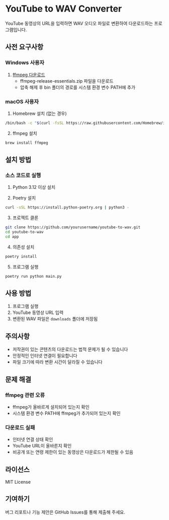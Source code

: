 # YouTube to WAV Converter

YouTube 동영상의 URL을 입력하면 WAV 오디오 파일로 변환하여 다운로드하는 프로그램입니다.

## 사전 요구사항

### Windows 사용자

1. [ffmpeg 다운로드](https://www.gyan.dev/ffmpeg/builds/)
   - ffmpeg-release-essentials.zip 파일을 다운로드
   - 압축 해제 후 bin 폴더의 경로를 시스템 환경 변수 PATH에 추가

### macOS 사용자

1. Homebrew 설치 (없는 경우)
``` bash
/bin/bash -c "$(curl -fsSL https://raw.githubusercontent.com/Homebrew/install/HEAD/install.sh)"
```

2. ffmpeg 설치
``` bash
brew install ffmpeg
```


## 설치 방법

### 소스 코드로 실행

1. Python 3.12 이상 설치

2. Poetry 설치
```bash
curl -sSL https://install.python-poetry.org | python3 -
```

3. 프로젝트 클론
```bash
git clone https://github.com/yourusername/youtube-to-wav.git
cd youtube-to-wav
cd app
```

4. 의존성 설치
```bash
poetry install
```

5. 프로그램 실행
```bash
poetry run python main.py
```

## 사용 방법

1. 프로그램 실행
2. YouTube 동영상 URL 입력
3. 변환된 WAV 파일은 `downloads` 폴더에 저장됨

## 주의사항

- 저작권이 있는 콘텐츠의 다운로드는 법적 문제가 될 수 있습니다
- 안정적인 인터넷 연결이 필요합니다
- 파일 크기에 따라 변환 시간이 달라질 수 있습니다

## 문제 해결

### ffmpeg 관련 오류
- ffmpeg가 올바르게 설치되어 있는지 확인
- 시스템 환경 변수 PATH에 ffmpeg가 추가되어 있는지 확인

### 다운로드 실패
- 인터넷 연결 상태 확인
- YouTube URL이 올바른지 확인
- 비공개 또는 연령 제한이 있는 동영상은 다운로드가 제한될 수 있음

## 라이선스

MIT License

## 기여하기

버그 리포트나 기능 제안은 GitHub Issues를 통해 제출해 주세요.